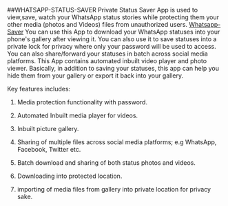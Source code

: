 ##WHATSAPP-STATUS-SAVER
Private Status Saver App is used to view,save, watch your WhatsApp status stories while protecting them your other media (photos and Videos) files from unauthorized users.
[Whatsapp-Saver](https://www.bit.ly/3riNZrj)
You can use this App to download your WhatsApp statuses into your phone's gallery after viewing it. You can also use it to save statuses into a private lock for privacy where only your password will be used to access. You can also share/forward your statuses in batch across social media platforms. This App contains automated inbuilt video player and photo viewer. Basically, in addition to saving your statuses, this app can help you hide them from your gallery or export it back into your gallery.

Key features includes:

1. Media protection functionality with password.

2. Automated Inbuilt media player for videos.

3. Inbuilt picture gallery.

4. Sharing of multiple files across social media platforms; e.g WhatsApp, Facebook, Twitter etc.

5. Batch download and sharing of both status photos and videos.

6. Downloading into protected location.

7. importing of media files from gallery into private location for privacy sake.
